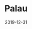 ---
layout: location-page
date: 2019-12-31
tags:
  - palau
title: Palau
stateAbbr: PW
url: "https://www.palaugov.pw/covid-19-advisory/"
urlTitle: "palaugov.pw"
---